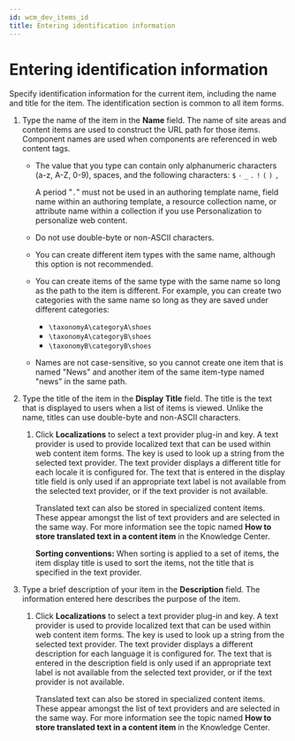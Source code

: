 ```yaml
---
id: wcm_dev_items_id
title: Entering identification information
---
```


# Entering identification information

Specify identification information for the current item, including the name and title for the item. The identification section is common to all item forms.

1.  Type the name of the item in the **Name** field. The name of site areas and content items are used to construct the URL path for those items. Component names are used when components are referenced in web content tags.

    -   The value that you type can contain only alphanumeric characters (a-z, A-Z, 0-9), spaces, and the following characters: `$` `-` `_` `.` `!` `(` `)` `,`

        A period "`.`" must not be used in an authoring template name, field name within an authoring template, a resource collection name, or attribute name within a collection if you use Personalization to personalize web content.

    -   Do not use double-byte or non-ASCII characters.
    -   You can create different item types with the same name, although this option is not recommended.
    -   You can create items of the same type with the same name so long as the path to the item is different. For example, you can create two categories with the same name so long as they are saved under different categories:
        -   `\taxonomyA\categoryA\shoes`
        -   `\taxonomyA\categoryB\shoes`
        -   `\taxonomyB\categoryB\shoes`

    -   Names are not case-sensitive, so you cannot create one item that is named "News" and another item of the same item-type named "news" in the same path.
    
2.  Type the title of the item in the **Display Title** field. The title is the text that is displayed to users when a list of items is viewed. Unlike the name, titles can use double-byte and non-ASCII characters.

    1.  Click **Localizations** to select a text provider plug-in and key. A text provider is used to provide localized text that can be used within web content item forms. The key is used to look up a string from the selected text provider. The text provider displays a different title for each locale it is configured for. The text that is entered in the display title field is only used if an appropriate text label is not available from the selected text provider, or if the text provider is not available.

        Translated text can also be stored in specialized content items. These appear amongst the list of text providers and are selected in the same way. For more information see the topic named **How to store translated text in a content item** in the Knowledge Center.

        **Sorting conventions:** When sorting is applied to a set of items, the item display title is used to sort the items, not the title that is specified in the text provider.

3.  Type a brief description of your item in the **Description** field. The information entered here describes the purpose of the item.

    1.  Click **Localizations** to select a text provider plug-in and key. A text provider is used to provide localized text that can be used within web content item forms. The key is used to look up a string from the selected text provider. The text provider displays a different description for each language it is configured for. The text that is entered in the description field is only used if an appropriate text label is not available from the selected text provider, or if the text provider is not available.

        Translated text can also be stored in specialized content items. These appear amongst the list of text providers and are selected in the same way. For more information see the topic named **How to store translated text in a content item** in the Knowledge Center.



